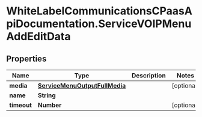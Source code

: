 # WhiteLabelCommunicationsCPaasApiDocumentation.ServiceVOIPMenuAddEditData

## Properties

Name | Type | Description | Notes
------------ | ------------- | ------------- | -------------
**media** | [**ServiceMenuOutputFullMedia**](ServiceMenuOutputFullMedia.md) |  | [optional] 
**name** | **String** |  | 
**timeout** | **Number** |  | [optional] 


